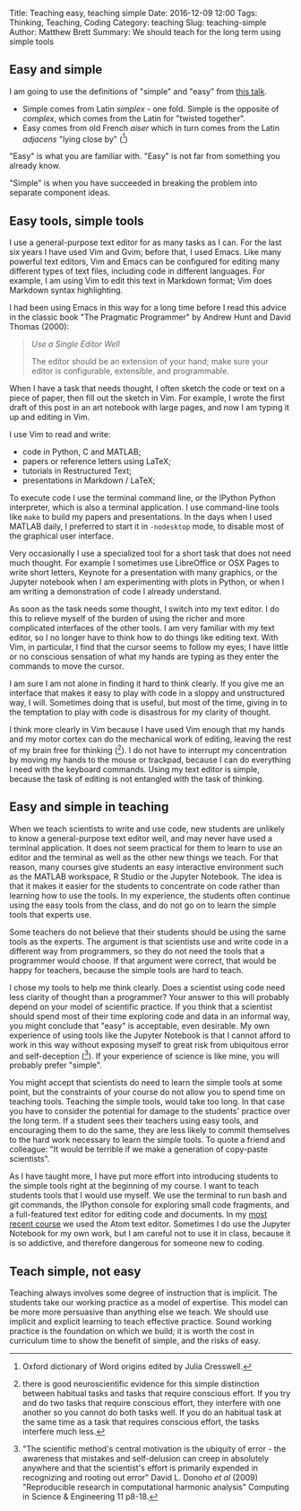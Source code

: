 Title: Teaching easy, teaching simple
Date: 2016-12-09 12:00
Tags: Thinking, Teaching, Coding
Category: teaching
Slug: teaching-simple
Author: Matthew Brett
Summary: We should teach for the long term using simple tools

## Easy and simple

I am going to use the definitions of "simple" and "easy" from [this
talk](http://www.infoq.com/presentations/Simple-Made-Easy).

* Simple comes from Latin *simplex* - one fold.  Simple is the opposite of
  *complex*, which comes from the Latin for "twisted together".
* Easy comes from old French *aiser* which in turn comes from the Latin
  *adjacens* "lying close by" ([^oxford-dictionary])

[^oxford-dictionary]: Oxford dictionary of Word origins edited by Julia
Cresswell.

"Easy" is what you are familiar with. "Easy" is not far from something you
already know.

"Simple" is when you have succeeded in breaking the problem into separate
component ideas.

## Easy tools, simple tools

I use a general-purpose text editor for as many tasks as I can.  For the last
six years I have used Vim and Gvim; before that, I used Emacs.  Like many
powerful text editors, Vim and Emacs can be configured for editing many
different types of text files, including code in different languages.   For
example, I am using Vim to edit this text in Markdown format; Vim does
Markdown syntax highlighting.

I had been using Emacs in this way for a long time before I read this advice
in the classic book "The Pragmatic Programmer" by Andrew Hunt and David Thomas
(2000):

> *Use a Single Editor Well*
>
> The editor should be an extension of your hand; make sure your editor is
> configurable, extensible, and programmable.

When I have a task that needs thought, I often sketch the code or text on a
piece of paper, then fill out the sketch in Vim.  For example, I wrote the
first draft of this post in an art notebook with large pages, and now I am
typing it up and editing in Vim.

I use Vim to read and write:

* code in Python, C and MATLAB;
* papers or reference letters using LaTeX;
* tutorials in Restructured Text;
* presentations in Markdown / LaTeX;

To execute code I use the terminal command line, or the IPython Python
interpreter, which is also a terminal application.  I use command-line tools
like `make` to build my papers and presentations.  In the days when I used
MATLAB daily, I preferred to start it in `-nodesktop` mode, to disable most of
the graphical user interface.

Very occasionally I use a specialized tool for a short task that does not need
much thought.   For example I sometimes use LibreOffice or OSX Pages to write
short letters, Keynote for a presentation with many graphics, or the Jupyter
notebook when I am experimenting with plots in Python, or when I am writing a
demonstration of code I already understand.

As soon as the task needs some thought, I switch into my text editor. I do
this to relieve myself of the burden of using the richer and more complicated
interfaces of the other tools.  I am very familiar with my text editor, so I
no longer have to think how to do things like editing text.  With Vim, in
particular, I find that the cursor seems to follow my eyes; I have little or
no conscious sensation of what my hands are typing as they enter the commands
to move the cursor.

I am sure I am not alone in finding it hard to think clearly.  If you give me
an interface that makes it easy to play with code in a sloppy and unstructured
way, I will.  Sometimes doing that is useful, but most of the time, giving in
to the temptation to play with code is disastrous for my clarity of thought.

I think more clearly in Vim because I have used Vim enough that my hands and
my motor cortex can do the mechanical work of editing, leaving the rest of my
brain free for thinking ([^two-paths]).  I do not have to interrupt my
concentration by moving my hands to the mouse or trackpad, because I can do
everything I need with the keyboard commands.  Using my text editor is simple,
because the task of editing is not entangled with the task of thinking.

[^two-paths]: there is good neuroscientific evidence for this simple
distinction between habitual tasks and tasks that require conscious effort.
If you try and do two tasks that require conscious effort, they interfere with
one another so you cannot do both tasks well.  If you do an habitual task at
the same time as a task that requires conscious effort, the tasks interfere
much less.

## Easy and simple in teaching

When we teach scientists to write and use code, new students are unlikely to
know a general-purpose text editor well, and may never have used a terminal
application.  It does not seem practical for them to learn to use an editor
and the terminal as well as the other new things we teach.  For that reason,
many courses give students an easy interactive environment such as the MATLAB
workspace, R Studio or the Jupyter Notebook.  The idea is that it makes it
easier for the students to concentrate on code rather than learning how to use
the tools.  In my experience, the students often continue using the easy tools
from the class, and do not go on to learn the simple tools that experts use.

Some teachers do not believe that their students should be using the same
tools as the experts.  The argument is that scientists use and write code in a
different way from programmers, so they do not need the tools that a
programmer would choose.  If that argument were correct, that would be happy
for teachers, because the simple tools are hard to teach.

I chose my tools to help me think clearly.  Does a scientist using code need
less clarity of thought than a programmer?  Your answer to this will probably
depend on your model of scientific practice.  If you think that a scientist
should spend most of their time exploring code and data in an informal way,
you might conclude that "easy" is acceptable, even desirable.  My own
experience of using tools like the Jupyter Notebook is that I cannot afford to
work in this way without exposing myself to great risk from ubiquitous error
and self-deception ([^ubiquitous-error]).  If your experience of science is
like mine, you will probably prefer "simple".

[^ubiquitous-error]: "The scientific method's central motivation is the
ubiquity of error - the awareness that mistakes and self-delusion can creep in
absolutely anywhere and that the scientist's effort is primarily expended in
recognizing and rooting out error" David L. Donoho *et al* (2009)
"Reproducible research in computational harmonic analysis" Computing in
Science & Engineering 11 p8-18.

You might accept that scientists do need to learn the simple tools at some
point, but the constraints of your course do not allow you to spend time on
teaching tools.  Teaching the simple tools, would take too long.  In that case
you have to consider the potential for damage to the students' practice over
the long term.  If a student sees their teachers using easy tools, and
encouraging them to do the same, they are less likely to commit themselves to
the hard work necessary to learn the simple tools.  To quote a friend and
colleague: "It would be terrible if we make a generation of copy-paste
scientists".

As I have taught more, I have put more effort into introducing students to the
simple tools right at the beginning of my course.  I want to teach students
tools that I would use myself.  We use the terminal to run bash and git
commands, the IPython console for exploring small code fragments, and a
full-featured text editor for editing code and documents.  In my [most recent
course](https://bic-berkeley.github.io/psych-214-fall-2016) we used the Atom
text editor. Sometimes I do use the Jupyter Notebook for my own work, but I am
careful not to use it in class, because it is so addictive, and therefore
dangerous for someone new to coding.

## Teach simple, not easy

Teaching always involves some degree of instruction that is implicit.  The
students take our working practice as a model of expertise.  This model can be
more more persuasive than anything else we teach.  We should use implicit and
explicit learning to teach effective practice.  Sound working practice is
the foundation on which we build; it is worth the cost in curriculum time to
show the benefit of simple, and the risks of easy.
